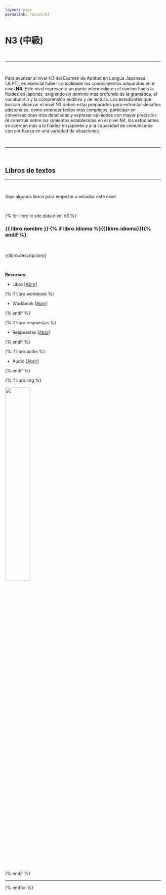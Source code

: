 ```yaml
---
layout: page
permalink: /nivel/n3
---
```



# N3 (中級)


<br>

---

<br>

Para avanzar al nivel N3 del Examen de Aptitud en Lengua Japonesa (JLPT), es esencial haber consolidado los conocimientos adquiridos en el nivel **N4**. Este nivel representa un punto intermedio en el camino hacia la fluidez en japonés, exigiendo un dominio más profundo de la gramática, el vocabulario y la comprensión auditiva y de lectura. Los estudiantes que buscan alcanzar el nivel N3 deben estar preparados para enfrentar desafíos adicionales, como entender textos más complejos, participar en conversaciones más detalladas y expresar opiniones con mayor precisión. Al construir sobre los cimientos establecidos en el nivel N4, los estudiantes se acercan más a la fluidez en japonés y a la capacidad de comunicarse con confianza en una variedad de situaciones.

<br>

---
<br>

## Libros de textos

---

<br>

Aqui algunos libros para empezar a estudiar este nivel.



<br>


{% for libro in site.data.nivel.n3 %}

### **{{ libro.nombre }}** {% if libro.idioma %}({{libro.idioma}}){% endif %}

<br>

{{libro.descripcion}}

<br>

**Recursos**:

- Libro <a href="{{ '/view/' | relative_url }}?dato={{libro.link}}" class="text-info" target="_blank">[Abrir] </a>

{% if libro.workbook %}

- Workbook <a href="{{ '/view/' | relative_url }}?dato={{libro.workbook}}" class="text-info" target="_blank">[Abrir] </a>

{% endif %}

{% if libro.respuestas %}

- Respuestas <a href="{{ '/view/' | relative_url }}?dato={{libro.respuestas}}" class="text-info" target="_blank">[Abrir] </a>

{% endif %}

{% if libro.audio %}

- Audio <a href="{{ '/view/' | relative_url }}?dato={{libro.audio}}" class="text-info" target="_blank">[Abrir] </a>

{% endif %}

{% if libro.img %}
<br>
<div class="row justify-content-center">
    <div class="col-md-6">
      <img width="40%" src="{{libro.img}}" class="img-fluid">
    </div>
</div>
{% endif %}

<br>

---

{% endfor %}

